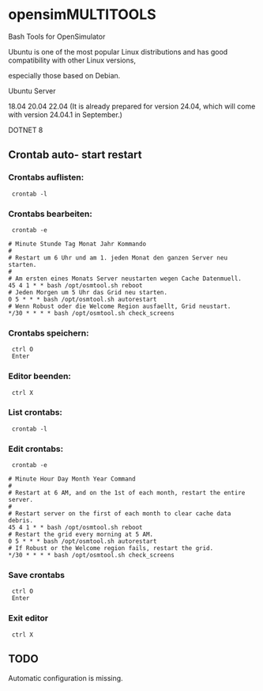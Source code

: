 # opensimMULTITOOLS
Bash Tools for OpenSimulator 

Ubuntu is one of the most popular Linux distributions and has good compatibility with other Linux versions, 

especially those based on Debian. 

Ubuntu Server 

18.04 20.04 22.04 (It is already prepared for version 24.04, which will come with version 24.04.1 in September.) 

DOTNET 8 


## Crontab auto- start restart
### Crontabs auflisten:
     crontab -l

### Crontabs bearbeiten:
     crontab -e
```
# Minute Stunde Tag Monat Jahr Kommando
#
# Restart um 6 Uhr und am 1. jeden Monat den ganzen Server neu starten.
# 
# Am ersten eines Monats Server neustarten wegen Cache Datenmuell.
45 4 1 * * bash /opt/osmtool.sh reboot
# Jeden Morgen um 5 Uhr das Grid neu starten.
0 5 * * * bash /opt/osmtool.sh autorestart
# Wenn Robust oder die Welcome Region ausfaellt, Grid neustart.
*/30 * * * * bash /opt/osmtool.sh check_screens
```
### Crontabs speichern:
     ctrl O
     Enter
### Editor beenden:
     ctrl X



### List crontabs:
     crontab -l

### Edit crontabs:
     crontab -e
```
# Minute Hour Day Month Year Command
#
# Restart at 6 AM, and on the 1st of each month, restart the entire server.
#
# Restart server on the first of each month to clear cache data debris.
45 4 1 * * bash /opt/osmtool.sh reboot
# Restart the grid every morning at 5 AM.
0 5 * * * bash /opt/osmtool.sh autorestart
# If Robust or the Welcome region fails, restart the grid.
*/30 * * * * bash /opt/osmtool.sh check_screens
```
### Save crontabs
     ctrl O
     Enter
### Exit editor
     ctrl X

## TODO
Automatic configuration is missing.
